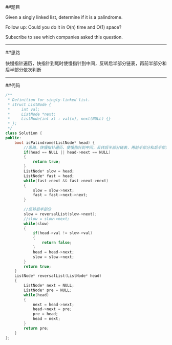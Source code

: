 ##题目

Given a singly linked list, determine if it is a palindrome.

Follow up:
Could you do it in O(n) time and O(1) space?

Subscribe to see which companies asked this question.

------

##思路

快慢指针遍历，快指针到尾时使慢指针到中间，反转后半部分链表，再前半部分和后半部分依次判断

------

##代码

```cpp
/**
 * Definition for singly-linked list.
 * struct ListNode {
 *     int val;
 *     ListNode *next;
 *     ListNode(int x) : val(x), next(NULL) {}
 * };
 */
class Solution {
public:
    bool isPalindrome(ListNode* head) {
        //思路，快慢指针遍历，使慢指针到中间，反转后半部分链表，再前半部分和后半部分依次判断
        if(head == NULL || head->next == NULL)
        {
            return true;
        }
        ListNode* slow = head;
        ListNode* fast = head;
        while(fast->next && fast->next->next)
        {
            slow = slow->next;
            fast = fast->next->next;
        }
        
        //反转后半部分
        slow = reversalList(slow->next);
        //slow = slow->next;
        while(slow)
        {
            if(head->val != slow->val)
            {
                return false;
            }
            head = head->next;
            slow = slow->next;
        }
        return true;
    }
    ListNode* reversalList(ListNode* head)
    {
        ListNode* next = NULL;
        ListNode* pre = NULL;
        while(head)
        {
            next = head->next;
            head->next = pre;
            pre = head;
            head = next;
        }
        return pre;
    }
};
```